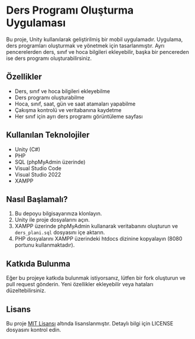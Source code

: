 # Ders Programı Oluşturma Uygulaması

Bu proje, Unity kullanılarak geliştirilmiş bir mobil uygulamadır. Uygulama, ders programları oluşturmak ve yönetmek için tasarlanmıştır. Ayrı pencerelerden ders, sınıf ve hoca bilgileri ekleyebilir, başka bir pencereden ise ders programı oluşturabilirsiniz.

## Özellikler

- Ders, sınıf ve hoca bilgileri ekleyebilme
- Ders programı oluşturabilme
- Hoca, sınıf, saat, gün ve saat atamaları yapabilme
- Çakışma kontrolü ve veritabanına kaydetme
- Her sınıf için ayrı ders programı görüntüleme sayfası

## Kullanılan Teknolojiler

- Unity (C#)
- PHP
- SQL (phpMyAdmin üzerinde)
- Visual Studio Code
- Visual Studio 2022
- XAMPP


## Nasıl Başlamalı?

1. Bu depoyu bilgisayarınıza klonlayın.
2. Unity ile proje dosyalarını açın.
3. XAMPP üzerinde phpMyAdmin kullanarak veritabanını oluşturun ve `ders_plani.sql` dosyasını içe aktarın.
4. PHP dosyalarını XAMPP üzerindeki htdocs dizinine kopyalayın (8080 portunu kullanmaktadır).

## Katkıda Bulunma

Eğer bu projeye katkıda bulunmak istiyorsanız, lütfen bir fork oluşturun ve pull request gönderin. Yeni özellikler ekleyebilir veya hataları düzeltebilirsiniz.

## Lisans

Bu proje [MIT Lisansı](LICENSE) altında lisanslanmıştır. Detaylı bilgi için LICENSE dosyasını kontrol edin.



